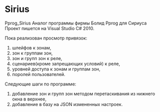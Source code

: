 # Sirius
Pprog_Sirius
Аналог программы фирмы Болид Pprog для Сириуса
Проект пишется на Visual Studio C# 2010.

Пока реализован просмотр привязок: 
1) шлейфов к зонам,
2) зон к группам зон, 
3) зон и групп зон к реле, 
4) сценариев(кроме запрещающих условий) к реле,
5) уровней доступа к зонам и группам зон,
6) поролей пользователей.

Следующие шаги по программе:
1) добавление зон и групп зон методом перетаскивания из нижнего окна в верхнее,
2) добавление в базу на JSON измененных настроек.
